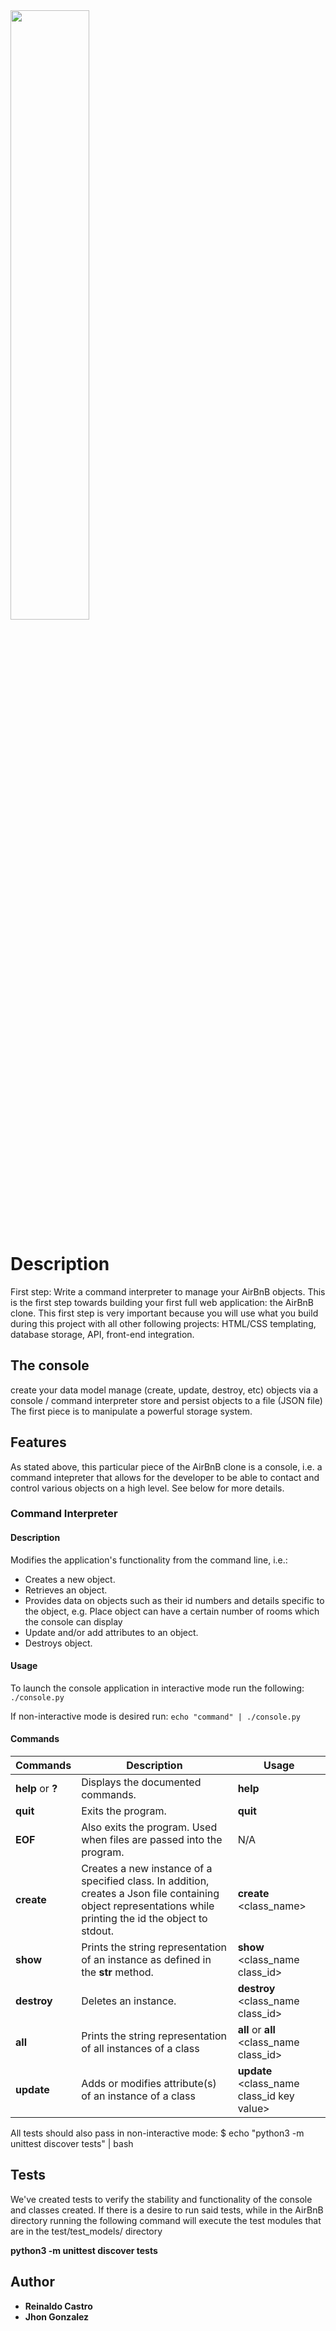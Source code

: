 <img src="https://s3.amazonaws.com/intranet-projects-files/holbertonschool-higher-level_programming+/263/HBTN-hbnb-Final.png" style="height:50%;width:50%" />

# Description

First step: Write a command interpreter to manage your AirBnB objects. This is the first step towards building your first full web application: the AirBnB clone. This first step is very important because you will use what you build during this project with all other following projects: HTML/CSS templating, database storage, API, front-end integration.

## The console

create your data model manage (create, update, destroy, etc) objects via a console / command interpreter store and persist objects to a file (JSON file) The first piece is to manipulate a powerful storage system.

## Features
As stated above, this particular piece of the AirBnB clone is a console, i.e. a command intepreter that allows for the developer to be able to contact and control various objects on a high level. See below for more details.

### Command Interpreter
#### Description

Modifies the application's functionality from the command line, i.e.:
+ Creates a new object.
+ Retrieves an object.
+ Provides data on objects such as their id numbers and details specific to the object, e.g. Place object can have a certain number of rooms which the console can display
+ Update and/or add attributes to an object.
+ Destroys object.

#### Usage

To launch the console application in interactive mode run the following:
```./console.py ```

If non-interactive mode is desired run:
```echo "command" | ./console.py ```

#### Commands
Commands | Description | Usage
-------- | ----------- |-------- |
**help** or **?**| Displays the documented commands. | **help**
**quit**     | Exits the program. | **quit**
**EOF**      | Also exits the program. Used when files are passed into the program. | N/A
**create**  | Creates a new instance of a specified class. In addition, creates a Json file containing object representations while printing the id the object to stdout. | **create** \<class_name\>
**show**    | Prints the string representation of an instance as defined in the __str__ method. | **show** \<class_name class_id\>
**destroy** | Deletes an instance. | **destroy** \<class_name class_id\>
**all** | Prints the string representation of all instances of a class| **all** or **all** \<class_name class_id\>
**update** | Adds or modifies attribute(s) of an instance of a class | **update** \<class_name class_id key value\>

All tests should also pass in non-interactive mode: $ echo "python3 -m unittest discover tests" | bash

## Tests
We've created tests to verify the stability and functionality of the console and classes created. If there is a desire to run said tests, while in the AirBnB directory running the following command will execute the test modules that are in the test/test_models/ directory

**python3 -m unittest discover tests**

## Author

* **Reinaldo Castro**
* **Jhon Gonzalez**
